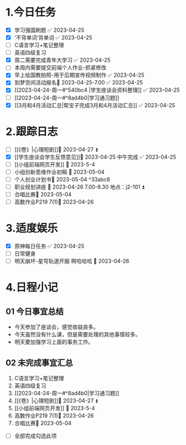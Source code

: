 # 1.今日任务

- [x] 学习强国刷题 ✅ 2023-04-25
- [x] ‘不背单词’背单词 ✅ 2023-04-25
- [ ] C语言学习+笔记整理 
- [ ] 英语四级复习
- [x] 周二需要完成青年大学习 ✅ 2023-04-25
- [ ] 本周内需要提交前端个人作业-抓紧修改
- [x] 早上给国教拍照-用于后期宣传视频制作 ✅ 2023-04-25
- [x] 到梦空间活动报名📅 2023-04-25-7.00 ✅ 2023-04-25
- [x] [[2023-04-24-周一#^540bc4 |学生座谈会资料整理]] ✅ 2023-04-25
- [ ] [[2023-04-24-周一#^8ad4b0|学习通习题]]
- [x] [[3月和4月活动汇总|帮宝子完成3月和4月活动汇总]] ✅ 2023-04-25

# 2.跟踪日志

- [ ] [[《卷》|心理短剧]]📅 2023-04-27 ⏫ 
- [x] [[学生座谈会学生反馈意见]]📅 2023-04-25 中午完成 ✅ 2023-04-25
- [ ] [[小组前端网页开发]] 📅 2023-5-4 
- [ ] 小组创新思维作业初稿 📅 2023-05-04
- [ ] 个人创业计划书📅 2023-05-04 ^33abc8
- [ ] 职业规划讲座 📅 2023-04-26 7.00-8.30 地点：j2-101 ⏫ 
- [ ] 合唱比赛📅 2023-05-04
- [ ] 高数作业P219 7(1)📅 2023-04-26 

# 3.适度娱乐

- [x] 原神每日任务 ✅ 2023-04-25
- [ ] 日常健身 
- [ ] 明天崩坏-星穹轨道开服 啊哈哈哈 📅 2023-04-26

# 4.日程小记

## 01 今日事宜总结

- 今天参加了座谈会，感觉收益良多。
- 今天虽然没有什么课，但是需要处理的其他事情较多。
- 明天要加强学习上面的事务工作。

## 02 未完成事宜汇总

1. C语言学习+笔记整理 
2. 英语四级复习
3. [[2023-04-24-周一#^8ad4b0|学习通习题]]
4. [[《卷》|心理短剧]]📅 2023-04-27 ⏫ 
5. [[小组前端网页开发]] 📅 2023-5-4 
6. 高数作业P219 7(1)📅 2023-04-26 
7. 合唱比赛📅 2023-05-04

- [ ] 全部完成勾选此项



